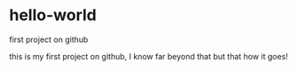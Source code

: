 # hello-world
first project on github

this is my first project on github, I know far beyond that but that how it goes!
